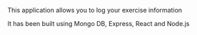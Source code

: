 This application allows you to log your exercise information

It has been built using Mongo DB, Express, React and Node.js
